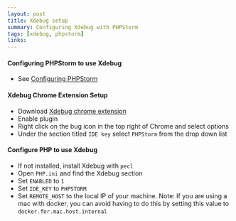 ```yaml
---
layout: post
title: Xdebug setup
summary: Configuring Xdebug with PHPStorm 
tags: [xdebug, phpstorm]
links:
---
```


#### Configuring PHPStorm to use Xdebug

- See [Configuring PHPStorm](/old/other/2018/06/15/xdebug-setup/) 

#### Xdebug Chrome Extension Setup 

- Download [Xdebug chrome extension](https://chrome.google.com/webstore/detail/xdebug-helper/eadndfjplgieldjbigjakmdgkmoaaaoc?hl=en)
- Enable plugin
- Right click on the bug icon in the top right of Chrome and select options
- Under the section titled `IDE key` select `PHPStorm` from the drop down list


#### Configure PHP to use Xdebug 

- If not installed, install Xdebug with `pecl`
- Open `PHP.ini` and find the Xdebug section
- Set `ENABLED` to `1`
- Set `IDE_KEY` to `PHPSTORM`
- Set `REMOTE_HOST` to the local IP of your machine. 
Note: If you are using a mac with docker, you can avoid having to do this by setting this value to `docker.for.mac.host.internal`

